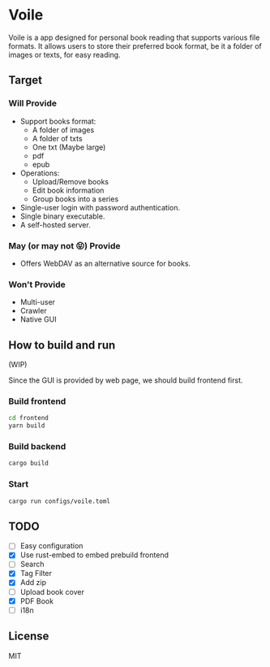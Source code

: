 # Voile

Voile is a app designed for personal book reading that supports various file formats. It allows users to store their preferred book format, be it a folder of images or texts, for easy reading.

## Target

### Will Provide

* Support books format:
    * A folder of images
    * A folder of txts
    * One txt (Maybe large)
    * pdf
    * epub
* Operations:
    * Upload/Remove books
    * Edit book information
    * Group books into a series
* Single-user login with password authentication.
* Single binary executable.
* A self-hosted server.

### **May (or may not 😝)** Provide

* Offers WebDAV as an alternative source for books.

### Won't Provide

* Multi-user
* Crawler
* Native GUI

## How to build and run

(WIP)

Since the GUI is provided by web page, we should build frontend first.

### Build frontend

```bash
cd frontend
yarn build
```

### Build backend

```bash
cargo build
```

### Start

```bash
cargo run configs/voile.toml
```

## TODO

- [ ] Easy configuration
- [x] Use rust-embed to embed prebuild frontend
- [ ] Search
- [x] Tag Filter
- [x] Add zip
- [ ] Upload book cover
- [x] PDF Book
- [ ] i18n

## License

MIT
